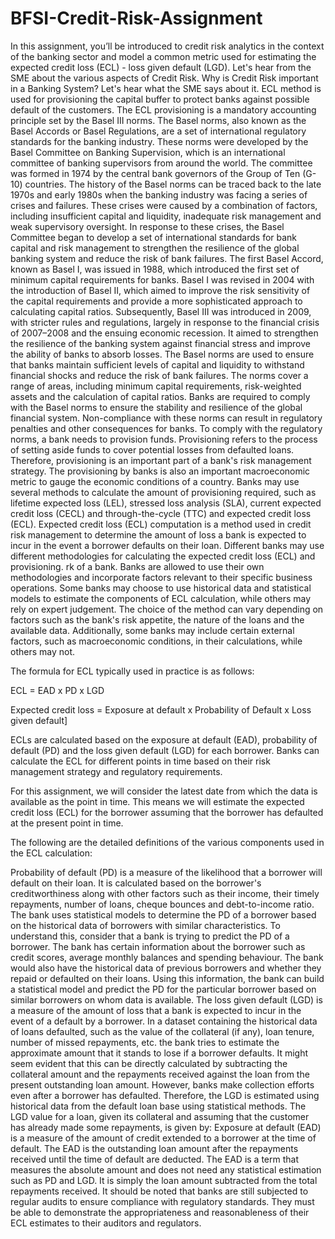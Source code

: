 # BFSI-Credit-Risk-Assignment
In this assignment, you’ll be introduced to credit risk analytics in the context of the banking sector and model a common metric used for estimating the expected credit loss (ECL) - loss given default (LGD).
Let's hear from the SME about the various aspects of Credit Risk.
Why is Credit Risk important in a Banking System? Let's hear what the SME says about it.
ECL method is used for provisioning the capital buffer to protect banks against possible default of the customers. The ECL provisioning is a mandatory accounting principle set by the Basel III norms.
The Basel norms, also known as the Basel Accords or Basel Regulations, are a set of international regulatory standards for the banking industry. These norms were developed by the Basel Committee on Banking Supervision, which is an international committee of banking supervisors from around the world. The committee was formed in 1974 by the central bank governors of the Group of Ten (G-10) countries. The history of the Basel norms can be traced back to the late 1970s and early 1980s when the banking industry was facing a series of crises and failures. These crises were caused by a combination of factors, including insufficient capital and liquidity, inadequate risk management and weak supervisory oversight. In response to these crises, the Basel Committee began to develop a set of international standards for bank capital and risk management to strengthen the resilience of the global banking system and reduce the risk of bank failures.
The first Basel Accord, known as Basel I, was issued in 1988, which introduced the first set of minimum capital requirements for banks. Basel I was revised in 2004 with the introduction of Basel II, which aimed to improve the risk sensitivity of the capital requirements and provide a more sophisticated approach to calculating capital ratios. Subsequently, Basel III was introduced in 2009, with stricter rules and regulations, largely in response to the financial crisis of 2007–2008 and the ensuing economic recession. It aimed to strengthen the resilience of the banking system against financial stress and improve the ability of banks to absorb losses.
The Basel norms are used to ensure that banks maintain sufficient levels of capital and liquidity to withstand financial shocks and reduce the risk of bank failures. The norms cover a range of areas, including minimum capital requirements, risk-weighted assets and the calculation of capital ratios. Banks are required to comply with the Basel norms to ensure the stability and resilience of the global financial system. Non-compliance with these norms can result in regulatory penalties and other consequences for banks.
To comply with the regulatory norms, a bank needs to provision funds. Provisioning refers to the process of setting aside funds to cover potential losses from defaulted loans. Therefore, provisioning is an important part of a bank's risk management strategy. The provisioning by banks is also an important macroeconomic metric to gauge the economic conditions of a country. Banks may use several methods to calculate the amount of provisioning required, such as lifetime expected loss (LEL), stressed loss analysis (SLA), current expected credit loss (CECL) and through-the-cycle (TTC) and expected credit loss (ECL).
Expected credit loss (ECL) computation is a method used in credit risk management to determine the amount of loss a bank is expected to incur in the event a borrower defaults on their loan. Different banks may use different methodologies for calculating the expected credit loss (ECL) and provisioning. rk of a bank.
Banks are allowed to use their own methodologies and incorporate factors relevant to their specific business operations. Some banks may choose to use historical data and statistical models to estimate the components of ECL calculation, while others may rely on expert judgement. The choice of the method can vary depending on factors such as the bank's risk appetite, the nature of the loans and the available data. Additionally, some banks may include certain external factors, such as macroeconomic conditions, in their calculations, while others may not. 

The formula for ECL typically used in practice is as follows:

ECL = EAD x PD x LGD

Expected credit loss = Exposure at default x Probability of Default x Loss given default]

ECLs are calculated based on the exposure at default (EAD), probability of default (PD) and the loss given default (LGD) for each borrower. Banks can calculate the ECL for different points in time based on their risk management strategy and regulatory requirements.

For this assignment, we will consider the latest date from which the data is available as the point in time. This means we will estimate the expected credit loss (ECL) for the borrower assuming that the borrower has defaulted at the present point in time.

The following are the detailed definitions of the various components used in the ECL calculation:

Probability of default (PD) is a measure of the likelihood that a borrower will default on their loan. It is calculated based on the borrower's creditworthiness along with other factors such as their income, their timely repayments, number of loans, cheque bounces and debt-to-income ratio. The bank uses statistical models to determine the PD of a borrower based on the historical data of borrowers with similar characteristics. To understand this, consider that a bank is trying to predict the PD of a borrower. The bank has certain information about the borrower such as credit scores, average monthly balances and spending behaviour. The bank would also have the historical data of previous borrowers and whether they repaid or defaulted on their loans. Using this information, the bank can build a statistical model and predict the PD for the particular borrower based on similar borrowers on whom data is available.
The loss given default (LGD) is a measure of the amount of loss that a bank is expected to incur in the event of a default by a borrower. In a dataset containing the historical data of loans defaulted, such as the value of the collateral (if any), loan tenure, number of missed repayments, etc. the bank tries to estimate the approximate amount that it stands to lose if a borrower defaults. It might seem evident that this can be directly calculated by subtracting the collateral amount and the repayments received against the loan from the present outstanding loan amount. However, banks make collection efforts even after a borrower has defaulted. Therefore, the LGD is estimated using historical data from the default loan base using statistical methods. 
The LGD value for a loan, given its collateral and assuming that the customer has already made some repayments, is given by:
Exposure at default (EAD) is a measure of the amount of credit extended to a borrower at the time of default. The EAD is the outstanding loan amount after the repayments received until the time of default are deducted. The EAD is a term that measures the absolute amount and does not need any statistical estimation such as PD and LGD. It is simply the loan amount subtracted from the total repayments received.
It should be noted that banks are still subjected to regular audits to ensure compliance with regulatory standards. They must be able to demonstrate the appropriateness and reasonableness of their ECL estimates to their auditors and regulators.
